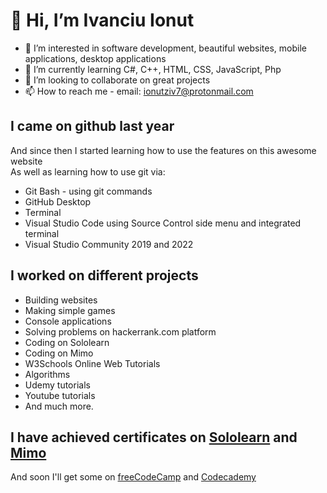 # 👋 Hi, I’m Ivanciu Ionut
- 👀 I’m interested in software development, beautiful websites, mobile applications, desktop applications
- 🌱 I’m currently learning C#, C++, HTML, CSS, JavaScript, Php
- 💞️ I’m looking to collaborate on great projects
- 📫 How to reach me - email: ionutziv7@protonmail.com

## I came on github last year 
And since then I started learning how to use the features on this awesome website <br>
As well as learning how to use git via:
- Git Bash - using git commands
- GitHub Desktop
- Terminal 
- Visual Studio Code using Source Control side menu and integrated terminal
- Visual Studio Community 2019 and 2022
## I worked on different projects
- Building websites 
- Making simple games 
- Console applications
- Solving problems on hackerrank.com platform
- Coding on Sololearn 
- Coding on Mimo
- W3Schools Online Web Tutorials
- Algorithms 
- Udemy tutorials 
- Youtube tutorials
- And much more.

## I have achieved certificates on <a href="https://www.sololearn.com/" target="_blank">Sololearn</a>  and <a href="https://getmimo.com" target="_blank">Mimo</a>
And soon I'll get some on <a href="https://www.freecodecamp.org/" target="_blank">freeCodeCamp</a> and <a href="https://www.codecademy.com/" target="_blank">Codecademy</a>
<!---
ionutziv7/ionutziv7 is a ✨ special ✨ repository because its `README.md` (this file) appears on your GitHub profile.
You can click the Preview link to take a look at your changes.
--->

